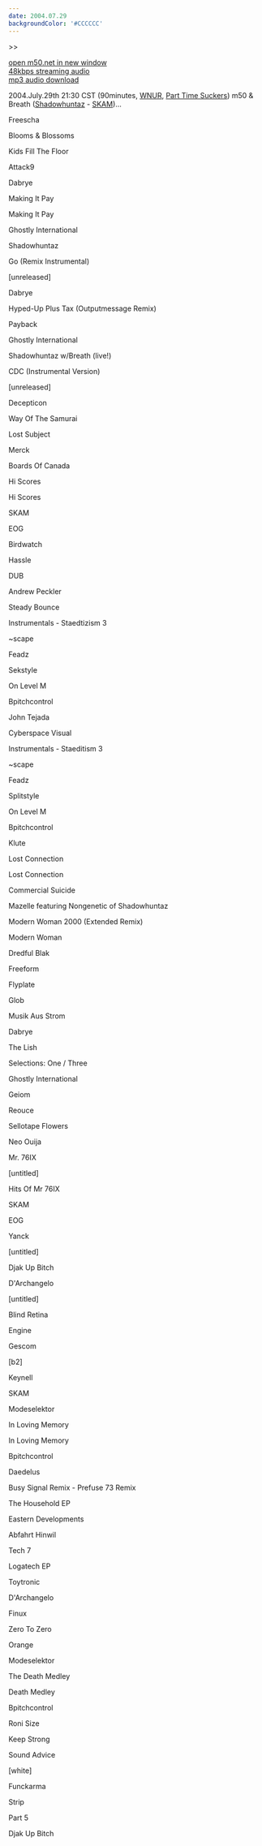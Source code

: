 ```yaml
---
date: 2004.07.29
backgroundColor: '#CCCCCC'
---
```


\>>

[open m50.net in new window  
](http://m50.net/)[48kbps streaming audio](http://m50.net/streamed/2004.07.29\(48\).ra)  
[mp3 audio download](http://m50.net/streamed/2004.07.29\(48\).mp3)

2004.July.29th 21:30 CST (90minutes, [WNUR](http://www.wnur.org/), [Part Time Suckers](http://www.parttimesuckers.com/)) m50 & Breath ([Shadowhuntaz](http://www.shadowhuntaz.com/) - [SKAM](http://www.skam.co.uk/))...

Freescha

Blooms & Blossoms

Kids Fill The Floor

Attack9

Dabrye

Making It Pay

Making It Pay

Ghostly International

Shadowhuntaz

Go (Remix Instrumental)

\[unreleased\]

Dabrye

Hyped-Up Plus Tax (Outputmessage Remix)

Payback

Ghostly International

Shadowhuntaz w/Breath (live!)

CDC (Instrumental Version)

\[unreleased\]

Decepticon

Way Of The Samurai

Lost Subject

Merck

Boards Of Canada

Hi Scores

Hi Scores

SKAM

EOG

Birdwatch

Hassle

DUB

Andrew Peckler

Steady Bounce

Instrumentals - Staedtizism 3

~scape

Feadz

Sekstyle

On Level M

Bpitchcontrol

John Tejada

Cyberspace Visual

Instrumentals - Staeditism 3

~scape

Feadz

Splitstyle

On Level M

Bpitchcontrol

Klute

Lost Connection

Lost Connection

Commercial Suicide

Mazelle featuring Nongenetic of Shadowhuntaz

Modern Woman 2000 (Extended Remix)

Modern Woman

Dredful Blak

Freeform

Flyplate

Glob

Musik Aus Strom

Dabrye

The Lish

Selections: One / Three

Ghostly International

Geiom

Reouce

Sellotape Flowers

Neo Ouija

Mr. 76IX

\[untitled\]

Hits Of Mr 76IX

SKAM

EOG

Yanck

\[untitled\]

Djak Up Bitch

D'Archangelo

\[untitled\]

Blind Retina

Engine

Gescom

\[b2\]

Keynell

SKAM

Modeselektor

In Loving Memory

In Loving Memory

Bpitchcontrol

Daedelus

Busy Signal Remix - Prefuse 73 Remix

The Household EP

Eastern Developments

Abfahrt Hinwil

Tech 7

Logatech EP

Toytronic

D'Archangelo

Finux

Zero To Zero

Orange

Modeselektor

The Death Medley

Death Medley

Bpitchcontrol

Roni Size

Keep Strong

Sound Advice

\[white\]

Funckarma

Strip

Part 5

Djak Up Bitch